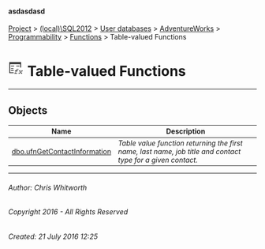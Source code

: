 #### asdasdasd

[Project](../../../../../../index.md) > [(local)\\SQL2012](../../../../../index.md) > [User databases](../../../../index.md) > [AdventureWorks](../../../index.md) > [Programmability](../../index.md) > [Functions](../index.md) > Table-valued Functions

# ![Table-valued Functions](../../../../../../Images/Function_Table32.png) Table-valued Functions

---

## <a name="#objects"></a>Objects

| Name | Description |
|---|---|
| [dbo.ufnGetContactInformation](ufnGetContactInformation.md) | _Table value function returning the first name, last name, job title and contact type for a given contact._ |


---

###### Author:  Chris Whitworth

###### Copyright 2016 - All Rights Reserved

###### Created: 21 July 2016 12:25

